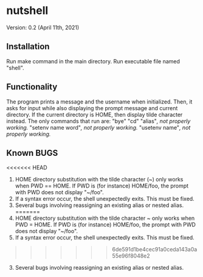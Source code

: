 # nutshell
Version: 0.2 (April 11th, 2021)

## Installation ##
Run make command in the main directory. Run executable file named "shell".

## Functionality ##
The program prints a message and the username when initialized. Then, it asks for input while also displaying the prompt message and current directory. 
If the current directory is HOME, then display tilde character instead. 
The only commands that run are:
"bye"
"cd"
"alias"*, not properly working.*
"setenv name word"*, not properly working.*
"usetenv name"*, not properly working.*

## Known BUGS ##
<<<<<<< HEAD
1. HOME directory substitution with the tilde character (~) only works when PWD == HOME. If PWD is (for instance) HOME/foo, the prompt with PWD does not display "~/foo".
2. If a syntax error occur, the shell unexpectedly exits. This must be fixed.
3. Several bugs involving reassigning an existing alias or nested alias. 
=======
1. HOME directory substitution with the tilde character ~ only works when PWD = HOME. If PWD is (for instance) HOME/foo, the prompt with PWD does not display "~/foo".
2. If a syntax error occur, the shell unexpectedly exits. This must be fixed.
>>>>>>> 6de591d1be4cec91a0ceda143a0a55e96f8048e2
3. Several bugs involving reassigning an existing alias or nested alias.